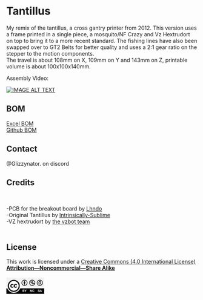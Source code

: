 # Tantillus
My remix of the tantillus, a cross gantry printer from 2012. 
This version uses a frame printed in a single piece, a mosquito/NF Crazy and Vz Hextrudort on top to bring it to a more recent standard. 
The fishing lines have also been swapped over to GT2 Belts for better quality and uses a 2:1 gear ratio on the stepper to the motion components. <br>
The travel is about 108mm on X, 109mm on Y and 143mm on Z, printable volume is about 100x100x140mm.


Assembly Video:

[![IMAGE ALT TEXT](http://img.youtube.com/vi/rofUXSk4k1Y/0.jpg)](https://www.youtube.com/watch?v=rofUXSk4k1Y "Tantillus Assembly")


## BOM

[Excel BOM](https://github.com/Toaster0042/Tantillus/blob/main/BOM.xlsx)<br>
[Github BOM](BOM.md)<br>

## Contact  

@Glizzynator. on discord
<br>


## Credits


<br>

-PCB for the breakout board by [Lhndo](https://github.com/lhndo/LH-Stinger/tree/main/PCB/LHS%20Breakbeat)<br>
-Original Tantillus by [Intrinsically-Sublime](https://reprap.org/wiki/Tantillus)<br>
-VZ hextrudort by [the vzbot team](https://github.com/VzBoT3D/Vz-HextrudORT)<br>
<br>


## License


This work is licensed under a [Creative Commons (4.0 International License)  ](https://creativecommons.org/licenses/by-nc-sa/4.0/)  
[**Attribution—Noncommercial—Share Alike**](LICENSE.md)  
<br>
<img src="Images/CC.jpg" width="100">  
<br>
